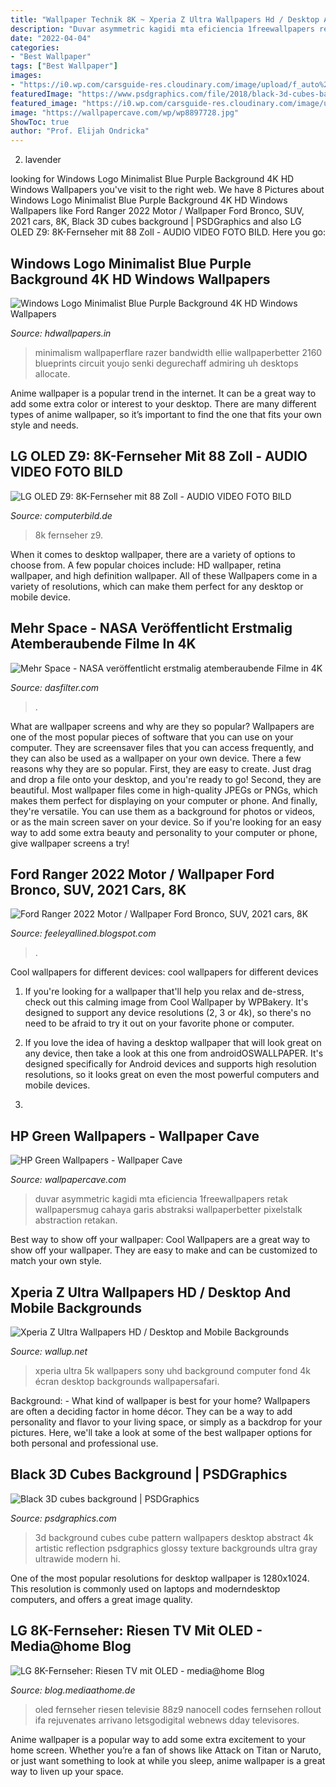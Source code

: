 ```yaml
---
title: "Wallpaper Technik 8K ~ Xperia Z Ultra Wallpapers Hd / Desktop And Mobile Backgrounds"
description: "Duvar asymmetric kagidi mta eficiencia 1freewallpapers retak wallpapersmug cahaya garis abstraksi wallpaperbetter pixelstalk abstraction retakan"
date: "2022-04-04"
categories:
- "Best Wallpaper"
tags: ["Best Wallpaper"]
images:
- "https://i0.wp.com/carsguide-res.cloudinary.com/image/upload/f_auto%2Cfl_lossy%2Cq_auto%2Ct_default/v1/editorial/story/hero_image/2022-Kia-ute-brown-William-Vincente-1001x565-1.jpg"
featuredImage: "https://www.psdgraphics.com/file/2018/black-3d-cubes-background.jpg"
featured_image: "https://i0.wp.com/carsguide-res.cloudinary.com/image/upload/f_auto%2Cfl_lossy%2Cq_auto%2Ct_default/v1/editorial/story/hero_image/2022-Kia-ute-brown-William-Vincente-1001x565-1.jpg"
image: "https://wallpapercave.com/wp/wp8897728.jpg"
ShowToc: true
author: "Prof. Elijah Ondricka"
---
```



2. lavender 

	

		
looking for Windows Logo Minimalist Blue Purple Background 4K HD Windows Wallpapers you've visit to the right web. We have 8 Pictures about Windows Logo Minimalist Blue Purple Background 4K HD Windows Wallpapers like Ford Ranger 2022 Motor / Wallpaper Ford Bronco, SUV, 2021 cars, 8K, Black 3D cubes background | PSDGraphics and also LG OLED Z9: 8K-Fernseher mit 88 Zoll - AUDIO VIDEO FOTO BILD. Here you go:
		
    
## Windows Logo Minimalist Blue Purple Background 4K HD Windows Wallpapers

<img loading=lazy src="https://www.hdwallpapers.in/download/windows_logo_minimalist_blue_purple_background_4k_hd_windows-1920x1080.jpg" onerror="this.onerror=null;this.src='https://tse2.mm.bing.net/th?id=OIP.EfBaqG0TdlrwOjVQNW8l9gHaEK&amp;pid=15.1';" alt="Windows Logo Minimalist Blue Purple Background 4K HD Windows Wallpapers">

_Source: hdwallpapers.in_

>minimalism wallpaperflare razer bandwidth ellie wallpaperbetter 2160 blueprints circuit youjo senki degurechaff admiring uh desktops allocate. 

	

Anime wallpaper is a popular trend in the internet. It can be a great way to add some extra color or interest to your desktop. There are many different types of anime wallpaper, so it’s important to find the one that fits your own style and needs.

    
## LG OLED Z9: 8K-Fernseher Mit 88 Zoll - AUDIO VIDEO FOTO BILD

<img loading=lazy src="https://i.computer-bild.de/imgs/1/0/2/4/1/0/5/9/LG-OLED-Z9-8K-1024x576-6f9355d64160f62a.jpg" onerror="this.onerror=null;this.src='https://tse4.mm.bing.net/th?id=OIP.b5NV1kFg9ipGVpCs-hlZfgHaEK&amp;pid=15.1';" alt="LG OLED Z9: 8K-Fernseher mit 88 Zoll - AUDIO VIDEO FOTO BILD">

_Source: computerbild.de_

>8k fernseher z9. 

	

When it comes to desktop wallpaper, there are a variety of options to choose from. A few popular choices include: HD wallpaper, retina wallpaper, and high definition wallpaper. All of these Wallpapers come in a variety of resolutions, which can make them perfect for any desktop or mobile device. 

    
## Mehr Space - NASA Veröffentlicht Erstmalig Atemberaubende Filme In 4K

<img loading=lazy src="http://static.dasfilter.com/images/2015/11/4/nasa-sonne-4k-video-x.jpg" onerror="this.onerror=null;this.src='https://tse3.mm.bing.net/th?id=OIP.o5M0SrnOXuC_vGdO6Xxq2AHaEK&amp;pid=15.1';" alt="Mehr Space - NASA veröffentlicht erstmalig atemberaubende Filme in 4K">

_Source: dasfilter.com_

>. 

	

What are wallpaper screens and why are they so popular?
Wallpapers are one of the most popular pieces of software that you can use on your computer. They are screensaver files that you can access frequently, and they can also be used as a wallpaper on your own device. There a few reasons why they are so popular. First, they are easy to create. Just drag and drop a file onto your desktop, and you're ready to go! Second, they are beautiful. Most wallpaper files come in high-quality JPEGs or PNGs, which makes them perfect for displaying on your computer or phone. And finally, they're versatile. You can use them as a background for photos or videos, or as the main screen saver on your device. So if you're looking for an easy way to add some extra beauty and personality to your computer or phone, give wallpaper screens a try!

    
## Ford Ranger 2022 Motor / Wallpaper Ford Bronco, SUV, 2021 Cars, 8K

<img loading=lazy src="https://i0.wp.com/carsguide-res.cloudinary.com/image/upload/f_auto%2Cfl_lossy%2Cq_auto%2Ct_default/v1/editorial/story/hero_image/2022-Kia-ute-brown-William-Vincente-1001x565-1.jpg" onerror="this.onerror=null;this.src='https://tse4.mm.bing.net/th?id=OIP.nlY0NEwbsQxIKSjB5bo4uAHaEL&amp;pid=15.1';" alt="Ford Ranger 2022 Motor / Wallpaper Ford Bronco, SUV, 2021 cars, 8K">

_Source: feeleyallined.blogspot.com_

>. 

	

Cool wallpapers for different devices:
cool wallpapers for different devices 

1. If you're looking for a wallpaper that'll help you relax and de-stress, check out this calming image from Cool Wallpaper by WPBakery. It's designed to support any device resolutions (2, 3 or 4k), so there's no need to be afraid to try it out on your favorite phone or computer.

2. If you love the idea of having a desktop wallpaper that will look great on any device, then take a look at this one from androidOSWALLPAPER. It's designed specifically for Android devices and supports high resolution resolutions, so it looks great on even the most powerful computers and mobile devices.

3.

    
## HP Green Wallpapers - Wallpaper Cave

<img loading=lazy src="https://wallpapercave.com/wp/wp8897728.jpg" onerror="this.onerror=null;this.src='https://tse3.mm.bing.net/th?id=OIP.fhPXEvElYeCRNVyUncHwpAHaEK&amp;pid=15.1';" alt="HP Green Wallpapers - Wallpaper Cave">

_Source: wallpapercave.com_

>duvar asymmetric kagidi mta eficiencia 1freewallpapers retak wallpapersmug cahaya garis abstraksi wallpaperbetter pixelstalk abstraction retakan. 

	

Best way to show off your wallpaper:
Cool Wallpapers are a great way to show off your wallpaper. They are easy to make and can be customized to match your own style.

    
## Xperia Z Ultra Wallpapers HD / Desktop And Mobile Backgrounds

<img loading=lazy src="http://wallup.net/wp-content/uploads/2014/08/xperia-z-ultra.jpg" onerror="this.onerror=null;this.src='https://tse1.mm.bing.net/th?id=OIP.zFGP-TeC1XczEyOoGaf6jQHaEo&amp;pid=15.1';" alt="Xperia Z Ultra Wallpapers HD / Desktop and Mobile Backgrounds">

_Source: wallup.net_

>xperia ultra 5k wallpapers sony uhd background computer fond 4k écran desktop backgrounds wallpapersafari. 

	

Background: - What kind of wallpaper is best for your home?
Wallpapers are often a deciding factor in home décor. They can be a way to add personality and flavor to your living space, or simply as a backdrop for your pictures. Here, we'll take a look at some of the best wallpaper options for both personal and professional use.

    
## Black 3D Cubes Background | PSDGraphics

<img loading=lazy src="https://www.psdgraphics.com/file/2018/black-3d-cubes-background.jpg" onerror="this.onerror=null;this.src='https://tse4.mm.bing.net/th?id=OIP.8L6CD299tS-SjgmyLG9xzgHaEz&amp;pid=15.1';" alt="Black 3D cubes background | PSDGraphics">

_Source: psdgraphics.com_

>3d background cubes cube pattern wallpapers desktop abstract 4k artistic reflection psdgraphics glossy texture backgrounds ultra gray ultrawide modern hi. 

	

One of the most popular resolutions for desktop wallpaper is 1280x1024. This resolution is commonly used on laptops and moderndesktop computers, and offers a great image quality.

    
## LG 8K-Fernseher: Riesen TV Mit OLED - Media@home Blog

<img loading=lazy src="https://blog.mediaathome.de/wp-content/uploads/Startbild-LG-8K-Fernseher-SIGNATURE-OLED-88Z9.jpg" onerror="this.onerror=null;this.src='https://tse1.mm.bing.net/th?id=OIP.za3sEsfxm8uJni8RtA-iKwHaD1&amp;pid=15.1';" alt="LG 8K-Fernseher: Riesen TV mit OLED - media@home Blog">

_Source: blog.mediaathome.de_

>oled fernseher riesen televisie 88z9 nanocell codes fernsehen rollout ifa rejuvenates arrivano letsgodigital webnews dday televisores. 

	

Anime wallpaper is a popular way to add some extra excitement to your home screen. Whether you’re a fan of shows like Attack on Titan or Naruto, or just want something to look at while you sleep, anime wallpaper is a great way to liven up your space.

